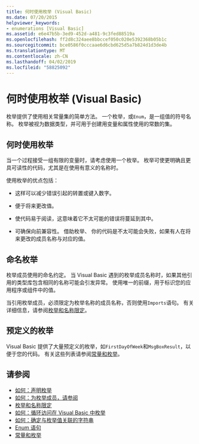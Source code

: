 ```yaml
---
title: 何时使用枚举 (Visual Basic)
ms.date: 07/20/2015
helpviewer_keywords:
- enumerations [Visual Basic]
ms.assetid: e6e47b5b-3ed9-452d-a481-9c3fed88519a
ms.openlocfilehash: ff2d8c324aee8bbccef050c020e5392368b05b1c
ms.sourcegitcommit: bce0586f0cccaae6d6cbd625d5a7b824d1d3de4b
ms.translationtype: MT
ms.contentlocale: zh-CN
ms.lasthandoff: 04/02/2019
ms.locfileid: "58825092"
---
```

# <a name="when-to-use-an-enumeration-visual-basic"></a>何时使用枚举 (Visual Basic)
枚举提供了使用相关常量集的简单方法。 一个枚举，或`Enum`，是一组值的符号名称。 枚举被视为数据类型，并可用于创建用变量和属性使用的常数的集。  
  
## <a name="when-to-use-an-enumeration"></a>何时使用枚举  
 当一个过程接受一组有限的变量时，请考虑使用一个枚举。 枚举可使更明确且更具可读性的代码，尤其是在使用有意义的名称时。  
  
 使用枚举的优点包括：  
  
-   这样可以减少错误引起的转置或键入数字。  
  
-   便于将来更改值。  
  
-   使代码易于阅读，这意味着它不太可能的错误将蔓延到其中。  
  
-   可确保向前兼容性。 借助枚举、 你的代码是不太可能会失败，如果有人在将来更改的成员名称与对应的值。  
  
## <a name="naming-enumerations"></a>命名枚举  
 枚举成员使用的命名约定。 当 Visual Basic 遇到的枚举成员名称时，如果其他引用的类型库包含相同的名称可能会引发异常。 使用唯一的前缀，用于标识您的应用程序或组件中的值。  
  
 当引用枚举成员，必须限定为枚举名称的成员名称，否则使用`Imports`语句。 有关详细信息，请参阅[枚举和名称限定](../../../../visual-basic/programming-guide/language-features/constants-enums/enumerations-and-name-qualification.md)。  
  
## <a name="predefined-enumerations"></a>预定义的枚举  
 Visual Basic 提供了大量预定义的枚举，如`FirstDayOfWeek`和`MsgBoxResult`，以便于您的代码。 有关这些列表请参阅[常量和枚举](../../../../visual-basic/language-reference/constants-and-enumerations.md)。  
  
## <a name="see-also"></a>请参阅

- [如何：声明枚举](../../../../visual-basic/programming-guide/language-features/constants-enums/how-to-declare-enumerations.md)
- [如何：为枚举成员，请参阅](../../../../visual-basic/programming-guide/language-features/constants-enums/how-to-refer-to-an-enumeration-member.md)
- [枚举和名称限定](../../../../visual-basic/programming-guide/language-features/constants-enums/enumerations-and-name-qualification.md)
- [如何：循环访问在 Visual Basic 中枚举](../../../../visual-basic/programming-guide/language-features/constants-enums/how-to-iterate-through-an-enumeration.md)
- [如何：确定与枚举值关联的字符串](../../../../visual-basic/programming-guide/language-features/constants-enums/how-to-determine-the-string-associated-with-an-enumeration-value.md)
- [Enum 语句](../../../../visual-basic/language-reference/statements/enum-statement.md)
- [常量和枚举](../../../../visual-basic/language-reference/constants-and-enumerations.md)
